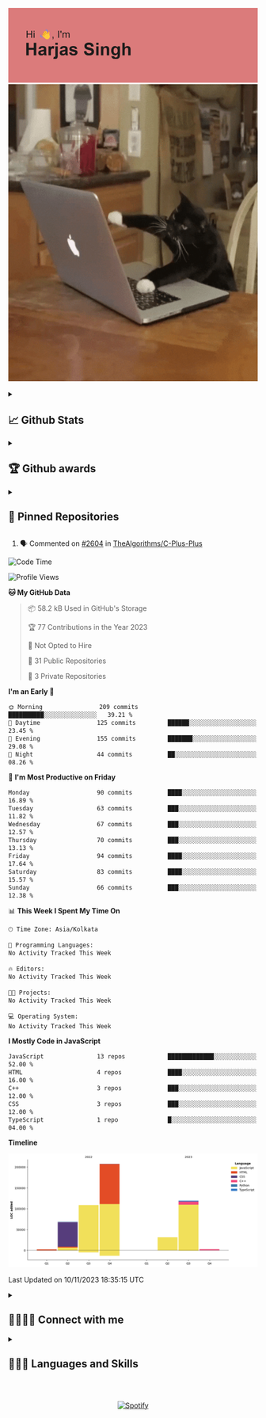 ![HEADER](header.png)
<img src="cat.gif" alt="cat" width="100%" height="600px"/>


<!-- Github Stats -->
<details>
<summary><h2>📈 Github Stats</h2></summary>
 
[![Harjas's GitHub stats](https://github-readme-stats.vercel.app/api?username=harjasae2001&show_icons=true&theme=transparent&rank_icon=github)](https://github.com/anuraghazra/github-readme-stats)

</details>

<!--Github Awards-->
<details>
  <summary><h2>🏆 Github awards</h2></summary>
 

<p align="left"> <a href="https://github.com/harjasae2001"><img src="https://github-profile-trophy.vercel.app/?username=harjasae2001&theme=onedark" alt="harjasae2001" /></a> </p>
</details>


<!--Pinned Repos-->
<details>
  <summary>
     <h2>📌 Pinned Repositories</h2>
  </summary>
 <ul>
  <li>
   
 <a href="https://github.com/harjasae2001/E-Commerce">
  <img  align="center" src="https://github-readme-stats.vercel.app/api/pin/?username=harjasae2001&repo=E-Commerce&show_owner=true" />
</a>
  </li>
  <li>
   
<a href="https://github.com/harjasae2001/CryptoApp">
  <img  align="center" src="https://github-readme-stats.vercel.app/api/pin/?username=harjasae2001&repo=CryptoApp&show_owner=true" />
</a>
  </li>
  <li>
   
<a href="https://github.com/harjasae2001/Real_Estate_Finder">
  <img align="center" src="https://github-readme-stats.vercel.app/api/pin/?username=harjasae2001&repo=Real_Estate_Finder&show_owner=true" />
</a>
  </li>
  <li>
   
<a href="https://github.com/harjasae2001/Weather_App">
  <img align="center" src="https://github-readme-stats.vercel.app/api/pin/?username=harjasae2001&repo=Weather_App&show_owner=true" />
</a>
  </li>
</details>

<!--START_SECTION:activity-->
1. 🗣 Commented on [#2604](https://github.com/TheAlgorithms/C-Plus-Plus/issues/2604#issuecomment-1752369909) in [TheAlgorithms/C-Plus-Plus](https://github.com/TheAlgorithms/C-Plus-Plus)
<!--END_SECTION:activity-->

 

<!--START_SECTION:waka-->
![Code Time](http://img.shields.io/badge/Code%20Time-1%20hr%2027%20mins-blue)

![Profile Views](http://img.shields.io/badge/Profile%20Views-0-blue)

**🐱 My GitHub Data** 

> 📦 58.2 kB Used in GitHub's Storage 
 > 
> 🏆 77 Contributions in the Year 2023
 > 
> 🚫 Not Opted to Hire
 > 
> 📜 31 Public Repositories 
 > 
> 🔑 3 Private Repositories 
 > 
**I'm an Early 🐤** 

```text
🌞 Morning                209 commits         ██████████░░░░░░░░░░░░░░░   39.21 % 
🌆 Daytime                125 commits         ██████░░░░░░░░░░░░░░░░░░░   23.45 % 
🌃 Evening                155 commits         ███████░░░░░░░░░░░░░░░░░░   29.08 % 
🌙 Night                  44 commits          ██░░░░░░░░░░░░░░░░░░░░░░░   08.26 % 
```
📅 **I'm Most Productive on Friday** 

```text
Monday                   90 commits          ████░░░░░░░░░░░░░░░░░░░░░   16.89 % 
Tuesday                  63 commits          ███░░░░░░░░░░░░░░░░░░░░░░   11.82 % 
Wednesday                67 commits          ███░░░░░░░░░░░░░░░░░░░░░░   12.57 % 
Thursday                 70 commits          ███░░░░░░░░░░░░░░░░░░░░░░   13.13 % 
Friday                   94 commits          ████░░░░░░░░░░░░░░░░░░░░░   17.64 % 
Saturday                 83 commits          ████░░░░░░░░░░░░░░░░░░░░░   15.57 % 
Sunday                   66 commits          ███░░░░░░░░░░░░░░░░░░░░░░   12.38 % 
```


📊 **This Week I Spent My Time On** 

```text
🕑︎ Time Zone: Asia/Kolkata

💬 Programming Languages: 
No Activity Tracked This Week

🔥 Editors: 
No Activity Tracked This Week

🐱‍💻 Projects: 
No Activity Tracked This Week

💻 Operating System: 
No Activity Tracked This Week
```

**I Mostly Code in JavaScript** 

```text
JavaScript               13 repos            █████████████░░░░░░░░░░░░   52.00 % 
HTML                     4 repos             ████░░░░░░░░░░░░░░░░░░░░░   16.00 % 
C++                      3 repos             ███░░░░░░░░░░░░░░░░░░░░░░   12.00 % 
CSS                      3 repos             ███░░░░░░░░░░░░░░░░░░░░░░   12.00 % 
TypeScript               1 repo              █░░░░░░░░░░░░░░░░░░░░░░░░   04.00 % 
```



**Timeline**

![Lines of Code chart](https://raw.githubusercontent.com/harjasae2001/harjasae2001/main/assets/bar_graph.png)


 Last Updated on 10/11/2023 18:35:15 UTC
<!--END_SECTION:waka-->


<details>
 <summary>
<h2 align="left">🫱🏻‍🫲🏿 Connect with me</h2>
 </summary>
<p align="left">
<a href="https://linkedin.com/in/https://www.linkedin.com/in/harjasae2001/" target="blank"><img align="center" src="https://raw.githubusercontent.com/rahuldkjain/github-profile-readme-generator/master/src/images/icons/Social/linked-in-alt.svg" alt="https://www.linkedin.com/in/harjasae2001/" height="30" width="40" /></a>
<a href="https://kaggle.com/harjas singh 1609" target="blank"><img align="center" src="https://raw.githubusercontent.com/rahuldkjain/github-profile-readme-generator/master/src/images/icons/Social/kaggle.svg" alt="harjas singh 1609" height="30" width="40" /></a>
<a href="https://instagram.com/harjasae2001" target="blank"><img align="center" src="https://raw.githubusercontent.com/rahuldkjain/github-profile-readme-generator/master/src/images/icons/Social/instagram.svg" alt="harjasae2001" height="30" width="40" /></a>
<a href="https://www.codechef.com/users/harjascp" target="blank"><img background="white" align="center" src="https://cdn.jsdelivr.net/npm/simple-icons@3.1.0/icons/codechef.svg" alt="harjascp" height="30" width="40" /></a>
<a href="https://codeforces.com/profile/harjascpmaster" target="blank"><img align="center" src="https://raw.githubusercontent.com/rahuldkjain/github-profile-readme-generator/master/src/images/icons/Social/codeforces.svg" alt="harjascpmaster" height="30" width="40" /></a>
<a href="https://www.leetcode.com/harjascpmaster" target="blank"><img align="center" src="https://raw.githubusercontent.com/rahuldkjain/github-profile-readme-generator/master/src/images/icons/Social/leet-code.svg" alt="harjascpmaster" height="30" width="40" /></a>
</p>
</details>

<!--Languages and Skills-->
<details>
   <summary><h2>👨🏻‍💻 Languages and Skills</h2></summary>
<img src="https://raw.githubusercontent.com/devicons/devicon/master/icons/javascript/javascript-original.svg" alt="drawing" width="80"/>
<img src="https://raw.githubusercontent.com/devicons/devicon/master/icons/react/react-original.svg" alt="drawing" width="80"/>
<img src="https://raw.githubusercontent.com/devicons/devicon/master/icons/css3/css3-original.svg" alt="drawing" width="80"/>
<img src="https://raw.githubusercontent.com/devicons/devicon/master/icons/html5/html5-original.svg" alt="drawing" width="80"/>
<img src="https://raw.githubusercontent.com/devicons/devicon/master/icons/tailwindcss/tailwindcss-plain.svg" alt="drawing" width="80"/>
<img src="https://raw.githubusercontent.com/devicons/devicon/master/icons/firebase/firebase-plain.svg" alt="drawing" width="80"/>
<img  src="https://raw.githubusercontent.com/devicons/devicon/master/icons/bootstrap/bootstrap-original-wordmark.svg" alt="drawing" width="80"/>
<img  src="https://raw.githubusercontent.com/devicons/devicon/master/icons/nextjs/nextjs-original-wordmark.svg" alt="drawing" width="80"/>
</details>

<!--Spotify Playing-->
&nbsp;<div align="center">
  [![Spotify](https://novatorem.vercel.app/api/spotify?background_color=0d1117&border_color=ffffff)](https://open.spotify.com/user/31s47awoltmycfqpeveuujdadk3a)
</div>




